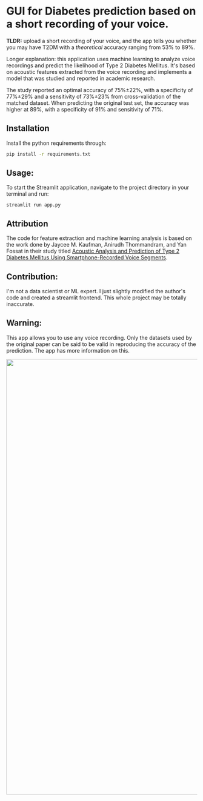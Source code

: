 # GUI for Diabetes prediction based on a short recording of your voice.

**TLDR:** upload a short recording of your voice, and the app tells you whether you may have T2DM with a *theoretical* accuracy ranging from 53% to 89%.

Longer explanation: this application uses machine learning to analyze voice recordings and predict the likelihood of Type 2 Diabetes Mellitus. It's based on acoustic features extracted from the voice recording and implements a model that was studied and reported in academic research.

The study reported an optimal accuracy of 75%±22%, with a specificity of 77%±29% and a sensitivity of 73%±23% from cross-validation of the matched dataset. When predicting the original test set, the accuracy was higher at 89%, with a specificity of 91% and sensitivity of 71%.


## Installation
Install the python requirements through:

```bash
pip install -r requirements.txt
```

## Usage:
To start the Streamlit application, navigate to the project directory in your terminal and run:
```
streamlit run app.py
```


## Attribution
The code for feature extraction and machine learning analysis is based on the work done by Jaycee M. Kaufman, Anirudh Thommandram, and Yan Fossat in their study titled [Acoustic Analysis and Prediction of Type 2 Diabetes Mellitus Using Smartphone-Recorded Voice Segments](https://www.mcpdigitalhealth.org/article/S2949-7612(23)00073-1/fulltext).


## Contribution:
I'm not a data scientist or ML expert. I just slightly modified the author's code and created a streamlit frontend. This whole project may be totally inaccurate.


## Warning:
This app allows you to use any voice recording. Only the datasets used by the original paper can be said to be valid in reproducing the accuracy of the prediction. The app has more information on this.





<img src="https://github.com/sm18lr88/Diabetes-Prediction-from-Voice-Analysis/assets/64564447/2008677a-b425-4a5b-8995-ca26e4a566c6e" width="1150">
